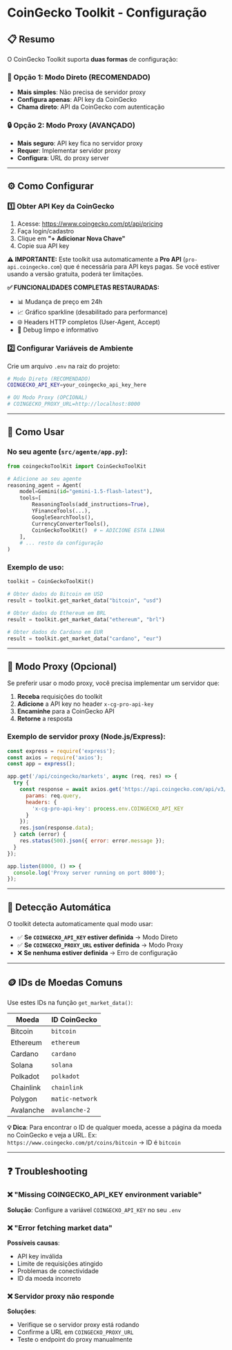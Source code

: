 # CoinGecko Toolkit - Configuração

## 📋 Resumo

O CoinGecko Toolkit suporta **duas formas** de configuração:

### 🎯 Opção 1: Modo Direto (RECOMENDADO)
- **Mais simples**: Não precisa de servidor proxy
- **Configura apenas**: API key da CoinGecko
- **Chama direto**: API da CoinGecko com autenticação

### 🔒 Opção 2: Modo Proxy (AVANÇADO) 
- **Mais seguro**: API key fica no servidor proxy
- **Requer**: Implementar servidor proxy
- **Configura**: URL do proxy server

---

## ⚙️ Como Configurar

### 1️⃣ Obter API Key da CoinGecko

1. Acesse: https://www.coingecko.com/pt/api/pricing
2. Faça login/cadastro
3. Clique em **"+ Adicionar Nova Chave"**
4. Copie sua API key

**⚠️ IMPORTANTE:** Este toolkit usa automaticamente a **Pro API** (`pro-api.coingecko.com`) que é necessária para API keys pagas. Se você estiver usando a versão gratuita, poderá ter limitações.

**✅ FUNCIONALIDADES COMPLETAS RESTAURADAS:**
- 📊 Mudança de preço em 24h 
- 📈 Gráfico sparkline (desabilitado para performance)
- 🌐 Headers HTTP completos (User-Agent, Accept)
- 🔧 Debug limpo e informativo

### 2️⃣ Configurar Variáveis de Ambiente

Crie um arquivo `.env` na raiz do projeto:

```bash
# Modo Direto (RECOMENDADO)
COINGECKO_API_KEY=your_coingecko_api_key_here

# OU Modo Proxy (OPCIONAL)
# COINGECKO_PROXY_URL=http://localhost:8000
```

---

## 🚀 Como Usar

### No seu agente (`src/agente/app.py`):

```python
from coingeckoToolKit import CoinGeckoToolKit

# Adicione ao seu agente
reasoning_agent = Agent(
    model=Gemini(id="gemini-1.5-flash-latest"),
    tools=[
        ReasoningTools(add_instructions=True),
        YFinanceTools(...),
        GoogleSearchTools(),
        CurrencyConverterTools(),
        CoinGeckoToolKit()  # ← ADICIONE ESTA LINHA
    ],
    # ... resto da configuração
)
```

### Exemplo de uso:

```python
toolkit = CoinGeckoToolKit()

# Obter dados do Bitcoin em USD
result = toolkit.get_market_data("bitcoin", "usd")

# Obter dados do Ethereum em BRL  
result = toolkit.get_market_data("ethereum", "brl")

# Obter dados do Cardano em EUR
result = toolkit.get_market_data("cardano", "eur")
```

---

## 🔧 Modo Proxy (Opcional)

Se preferir usar o modo proxy, você precisa implementar um servidor que:

1. **Receba** requisições do toolkit
2. **Adicione** a API key no header `x-cg-pro-api-key`
3. **Encaminhe** para a CoinGecko API
4. **Retorne** a resposta

### Exemplo de servidor proxy (Node.js/Express):

```javascript
const express = require('express');
const axios = require('axios');
const app = express();

app.get('/api/coingecko/markets', async (req, res) => {
  try {
    const response = await axios.get('https://api.coingecko.com/api/v3/coins/markets', {
      params: req.query,
      headers: {
        'x-cg-pro-api-key': process.env.COINGECKO_API_KEY
      }
    });
    res.json(response.data);
  } catch (error) {
    res.status(500).json({ error: error.message });
  }
});

app.listen(8000, () => {
  console.log('Proxy server running on port 8000');
});
```

---

## 🎯 Detecção Automática

O toolkit detecta automaticamente qual modo usar:

- ✅ **Se `COINGECKO_API_KEY` estiver definida** → Modo Direto
- ✅ **Se `COINGECKO_PROXY_URL` estiver definida** → Modo Proxy
- ❌ **Se nenhuma estiver definida** → Erro de configuração

---

## 🪙 IDs de Moedas Comuns

Use estes IDs na função `get_market_data()`:

| Moeda | ID CoinGecko |
|-------|--------------|
| Bitcoin | `bitcoin` |
| Ethereum | `ethereum` |
| Cardano | `cardano` |
| Solana | `solana` |
| Polkadot | `polkadot` |
| Chainlink | `chainlink` |
| Polygon | `matic-network` |
| Avalanche | `avalanche-2` |

**💡 Dica**: Para encontrar o ID de qualquer moeda, acesse a página da moeda no CoinGecko e veja a URL. Ex: `https://www.coingecko.com/pt/coins/bitcoin` → ID é `bitcoin`

---

## ❓ Troubleshooting

### ❌ "Missing COINGECKO_API_KEY environment variable"
**Solução**: Configure a variável `COINGECKO_API_KEY` no seu `.env`

### ❌ "Error fetching market data"
**Possíveis causas**:
- API key inválida
- Limite de requisições atingido
- Problemas de conectividade
- ID da moeda incorreto

### ❌ Servidor proxy não responde
**Soluções**:
- Verifique se o servidor proxy está rodando
- Confirme a URL em `COINGECKO_PROXY_URL`
- Teste o endpoint do proxy manualmente
